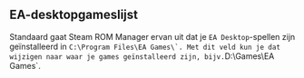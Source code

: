 ## EA-desktopgameslijst
Standaard gaat Steam ROM Manager ervan uit dat je `EA Desktop`-spellen zijn geïnstalleerd in ``C:\Program Files\EA Games\`. Met dit veld kun je dat wijzigen naar waar je games geïnstalleerd zijn, bijv.``D:\Games\EA Games`.
